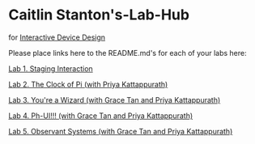 # Caitlin Stanton's-Lab-Hub

for [Interactive Device Design](https://github.com/FAR-Lab/Developing-and-Designing-Interactive-Devices/)

Please place links here to the README.md's for each of your labs here:

[Lab 1. Staging Interaction](https://github.com/caitlinstanton/Interactive-Lab-Hub/tree/Spring2021/Lab%201)

[Lab 2. The Clock of Pi (with Priya Kattappurath)](https://github.com/caitlinstanton/Interactive-Lab-Hub/tree/Spring2021/Lab%202)

[Lab 3. You're a Wizard (with Grace Tan and Priya Kattappurath)](https://github.com/caitlinstanton/Interactive-Lab-Hub/blob/Spring2021/Lab%203/README.md)

[Lab 4. Ph-UI!!! (with Grace Tan and Priya Kattappurath)](Lab%204/)

[Lab 5. Observant Systems (with Grace Tan and Priya Kattappurath)](Lab%205/)
